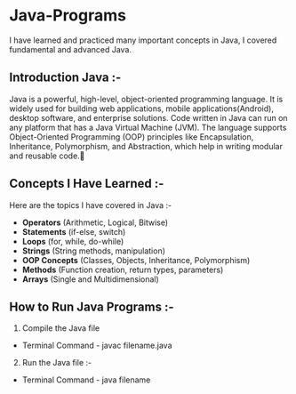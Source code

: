 # Java-Programs
I have learned and practiced many important concepts in Java, I covered fundamental and advanced Java.

## Introduction Java :- 
Java is a powerful, high-level, object-oriented programming language. It is widely used for building web applications, mobile applications(Android), desktop software, and enterprise solutions. Code written in Java can run on any platform that has a Java Virtual Machine (JVM).
The language supports Object-Oriented Programming (OOP) principles like Encapsulation, Inheritance, Polymorphism, and Abstraction, which help in writing modular and reusable code.🚀



## Concepts I Have Learned :-
Here are the topics I have covered in Java :-  
-  **Operators** (Arithmetic, Logical, Bitwise)  
-  **Statements** (if-else, switch)  
-  **Loops** (for, while, do-while)  
-  **Strings** (String methods, manipulation)  
-  **OOP Concepts** (Classes, Objects, Inheritance, Polymorphism)  
-  **Methods** (Function creation, return types, parameters)  
-  **Arrays** (Single and Multidimensional)



## How to Run Java Programs :-
1. Compile the Java file   
- Terminal Command - javac filename.java

2. Run the Java file :-
- Terminal Command - java filename


